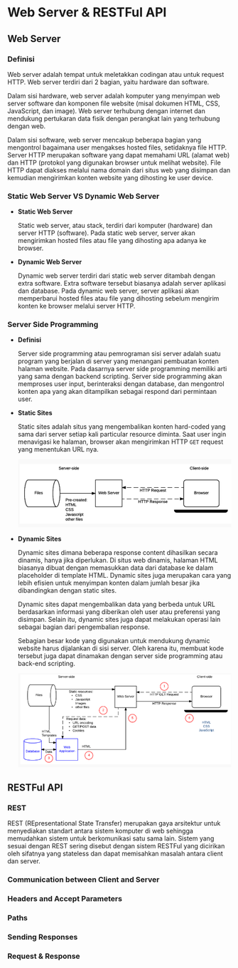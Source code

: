 # Web Server & RESTFul API

## Web Server

### Definisi
Web server adalah tempat untuk meletakkan codingan atau untuk request HTTP. Web server terdiri dari 2 bagian, yaitu hardware dan software.

Dalam sisi hardware, web server adalah komputer yang menyimpan web server software dan komponen file website (misal dokumen HTML, CSS, JavaScript, dan image). Web server terhubung dengan internet dan mendukung pertukaran data fisik dengan perangkat lain yang terhubung dengan web.

Dalam sisi software, web server mencakup beberapa bagian yang mengontrol bagaimana user mengakses hosted files, setidaknya file HTTP. Server HTTP merupakan software yang dapat memahami URL (alamat web) dan HTTP (protokol yang digunakan browser untuk melihat website). File HTTP dapat diakses melalui nama domain dari situs web yang disimpan dan kemudian mengirimkan konten website yang dihosting ke user device.

### Static Web Server VS Dynamic Web Server

- **Static Web Server**

  Static web server, atau stack, terdiri dari komputer (hardware) dan server HTTP (software). Pada static web server, server akan mengirimkan hosted files atau file yang dihosting apa adanya ke browser.

- **Dynamic Web Server**

  Dynamic web server terdiri dari static web server ditambah dengan extra software. Extra software tersebut biasanya adalah server aplikasi dan database. Pada dynamic web server, server aplikasi akan memperbarui hosted files atau file yang dihosting sebelum mengirim konten ke browser melalui server HTTP.

### Server Side Programming

- **Definisi**

  Server side programming atau pemrograman sisi server adalah suatu program yang berjalan di server yang menangani pembuatan konten halaman website. Pada dasarnya server side programming memiliki arti yang sama dengan backend scripting. Server side programming akan memproses user input, berinteraksi dengan database, dan mengontrol konten apa yang akan ditampilkan sebagai respond dari permintaan user.
  
- **Static Sites**

  Static sites adalah situs yang mengembalikan konten hard-coded yang sama dari server setiap kali particular resource diminta. Saat user ingin menavigasi ke halaman, browser akan mengirimkan HTTP `GET` request yang menentukan URL nya.
  
  ![static sites](https://github.com/fiir09/Writing-and-Presentation-Test/blob/main/Module%2011%20-%20Web%20Server%20%26%20RESTFul%20API/static%20sites.png)

- **Dynamic Sites**

  Dynamic sites dimana beberapa response content dihasilkan secara dinamis, hanya jika diperlukan. Di situs web dinamis, halaman HTML biasanya dibuat dengan memasukkan data dari database ke dalam placeholder di template HTML. Dynamic sites juga merupakan cara yang lebih efisien untuk menyimpan konten dalam jumlah besar jika dibandingkan dengan static sites.
  
  Dynamic sites dapat mengembalikan data yang berbeda untuk URL berdasarkan informasi yang diberikan oleh user atau preferensi yang disimpan. Selain itu, dynamic sites juga dapat melakukan operasi lain sebagai bagian dari pengembalian response.
  
  Sebagian besar kode yang digunakan untuk mendukung dynamic website harus dijalankan di sisi server. Oleh karena itu, membuat kode tersebut juga dapat dinamakan dengan server side programming atau back-end scripting.
  
  ![dynamic sites](https://github.com/fiir09/Writing-and-Presentation-Test/blob/main/Module%2011%20-%20Web%20Server%20%26%20RESTFul%20API/dynamic%20sites.png)


## RESTFul API

### REST

REST (REpresentational State Transfer) merupakan gaya arsitektur untuk menyediakan standart antara sistem komputer di web sehingga memudahkan sistem untuk berkomunikasi satu sama lain. Sistem yang sesuai dengan REST sering disebut dengan sistem RESTFul yang dicirikan oleh sifatnya yang stateless dan dapat memisahkan masalah antara client dan server.



### Communication between Client and Server

### Headers and Accept Parameters

### Paths

### Sending Responses

### Request & Response
